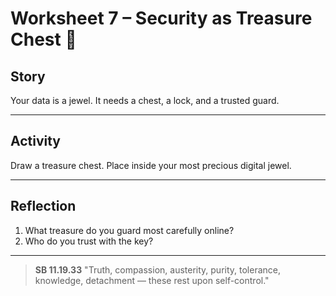 # Worksheet 7 – Security as Treasure Chest 💎

## Story
Your data is a jewel. It needs a chest, a lock, and a trusted guard.

---

## Activity
Draw a treasure chest. Place inside your most precious digital jewel.

---

## Reflection
1. What treasure do you guard most carefully online?
2. Who do you trust with the key?

---

> **SB 11.19.33** "Truth, compassion, austerity, purity, tolerance, knowledge,
> detachment —
these rest upon self-control."
